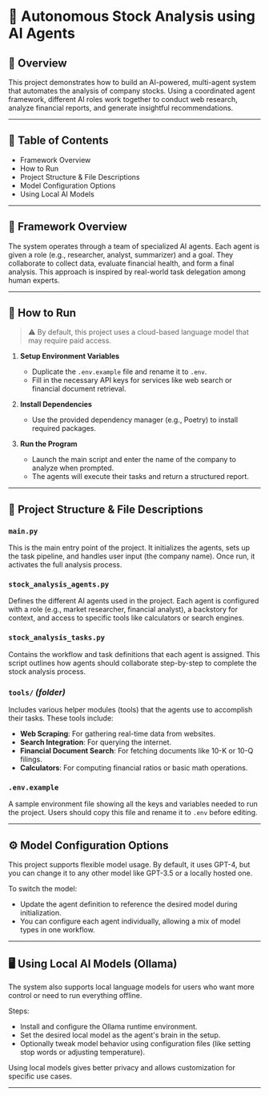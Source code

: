 # 🧠 Autonomous Stock Analysis using AI Agents

## 📘 Overview  
This project demonstrates how to build an AI-powered, multi-agent system that automates the analysis of company stocks. Using a coordinated agent framework, different AI roles work together to conduct web research, analyze financial reports, and generate insightful recommendations.

---

## 📂 Table of Contents  
- Framework Overview  
- How to Run  
- Project Structure & File Descriptions  
- Model Configuration Options  
- Using Local AI Models

---

## 🧠 Framework Overview  
The system operates through a team of specialized AI agents. Each agent is given a role (e.g., researcher, analyst, summarizer) and a goal. They collaborate to collect data, evaluate financial health, and form a final analysis. This approach is inspired by real-world task delegation among human experts.

---

## 🚀 How to Run

> ⚠️ By default, this project uses a cloud-based language model that may require paid access.

1. **Setup Environment Variables**  
   - Duplicate the `.env.example` file and rename it to `.env`.  
   - Fill in the necessary API keys for services like web search or financial document retrieval.

2. **Install Dependencies**  
   - Use the provided dependency manager (e.g., Poetry) to install required packages.

3. **Run the Program**  
   - Launch the main script and enter the name of the company to analyze when prompted.  
   - The agents will execute their tasks and return a structured report.

---

## 📁 Project Structure & File Descriptions

### `main.py`  
This is the main entry point of the project. It initializes the agents, sets up the task pipeline, and handles user input (the company name). Once run, it activates the full analysis process.

### `stock_analysis_agents.py`  
Defines the different AI agents used in the project. Each agent is configured with a role (e.g., market researcher, financial analyst), a backstory for context, and access to specific tools like calculators or search engines.

### `stock_analysis_tasks.py`  
Contains the workflow and task definitions that each agent is assigned. This script outlines how agents should collaborate step-by-step to complete the stock analysis process.

### `tools/` *(folder)*  
Includes various helper modules (tools) that the agents use to accomplish their tasks. These tools include:
- **Web Scraping**: For gathering real-time data from websites.  
- **Search Integration**: For querying the internet.  
- **Financial Document Search**: For fetching documents like 10-K or 10-Q filings.  
- **Calculators**: For computing financial ratios or basic math operations.

### `.env.example`  
A sample environment file showing all the keys and variables needed to run the project. Users should copy this file and rename it to `.env` before editing.

---

## ⚙️ Model Configuration Options

This project supports flexible model usage. By default, it uses GPT-4, but you can change it to any other model like GPT-3.5 or a locally hosted one.

To switch the model:
- Update the agent definition to reference the desired model during initialization.
- You can configure each agent individually, allowing a mix of model types in one workflow.

---

## 🖥️ Using Local AI Models (Ollama)

The system also supports local language models for users who want more control or need to run everything offline.

Steps:
- Install and configure the Ollama runtime environment.
- Set the desired local model as the agent's brain in the setup.
- Optionally tweak model behavior using configuration files (like setting stop words or adjusting temperature).

Using local models gives better privacy and allows customization for specific use cases.

---

